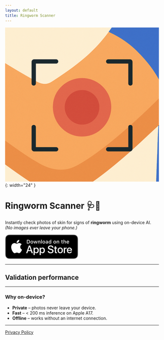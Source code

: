 ```yaml
---
layout: default
title: Ringworm Scanner
---
```


![App icon](/assets/app_icon_1024_ultra_tight.png){: width="24" }

# Ringworm Scanner 🩺🐾

Instantly check photos of skin for signs of **ringworm** using on-device AI.  
*(No images ever leave your phone.)*

![Download on the App Store (Coming Soon)](/assets/appstore-badge.svg)

---

## Validation performance


---

### Why on-device?

* **Private** – photos never leave your device.  
* **Fast** – < 200 ms inference on Apple A17.  
* **Offline** – works without an internet connection.

---

[Privacy Policy](/privacy)
